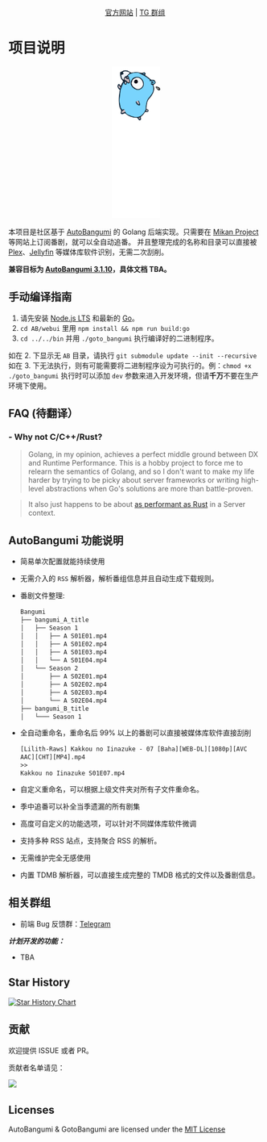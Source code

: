 <p align="center">
    <img src="docs/image/icons/light-icon.svg#gh-light-mode-only" width=50%/ alt="">
    <img src="docs/image/icons/dark-icon.svg#gh-dark-mode-only" width=50%/ alt="">
</p>
<p align="center">
    <img title="release date" src="https://img.shields.io/github/release-date/maikirakiwi/Goto_Bangumi" alt="">
    <img title="active issues" src="https://app.deepsource.com/gh/maikirakiwi/Goto_Bangumi.svg/?label=active+issues&show_trend=true&token=3Yw_e7Z12Jeu2AUix9d-PrHU" alt="">
    <img title="go version" src="https://img.shields.io/github/go-mod/go-version/maikirakiwi/Goto_Bangumi/go-main?label=go" alt="">
</p>

<p align="center">
  <a href="https://www.autobangumi.org">官方网站</a> | <a href="https://t.me/autobangumi">TG 群组</a>
</p>

# 项目说明

<p align="center">
    <img title="AutoBangumi" src="docs/image/preview/window.png" alt="" width=75%>
    <img title="Gopher" src="docs/image/preview/gopher.svg" alt="" width=19%>
</p>

本项目是社区基于 [AutoBangumi](https://github.com/EstrellaXD/Auto_Bangumi/) 的 Golang 后端实现。只需要在 [Mikan Project][mikan] 等网站上订阅番剧，就可以全自动追番。
并且整理完成的名称和目录可以直接被 [Plex][plex]、[Jellyfin][plex] 等媒体库软件识别，无需二次刮削。

**兼容目标为 [AutoBangumi 3.1.10](https://github.com/EstrellaXD/Auto_Bangumi/releases/tag/3.1.10)，具体文档 TBA。**

## 手动编译指南
1. 请先安装 [Node.js LTS](https://nodejs.org) 和最新的 [Go](https://go.dev/dl)。
2. `cd AB/webui` 里用 `npm install && npm run build:go`
3. `cd ../../bin` 并用 `./goto_bangumi` 执行编译好的二进制程序。

如在 2. 下显示无 `AB` 目录，请执行 `git submodule update --init --recursive`
如在 3. 下无法执行，则有可能需要将二进制程序设为可执行的。例：`chmod +x ./goto_bangumi` 
执行时可以添加 `dev` 参数来进入开发环境，但请**千万**不要在生产环境下使用。

## FAQ (待翻译）
### - Why not C/C++/Rust?
> Golang, in my opinion, achieves a perfect middle ground between DX and Runtime Performance. This is a hobby project to force me to relearn the semantics of Golang, and so I don't want to make my life harder by trying to be picky about server frameworks or writing high-level abstractions when Go's solutions are more than battle-proven.
  
> It also just happens to be about [as performant as Rust](https://youtu.be/Z0GX2mTUtfo) in a Server context.

## AutoBangumi 功能说明

- 简易单次配置就能持续使用
- 无需介入的 `RSS` 解析器，解析番组信息并且自动生成下载规则。
- 番剧文件整理:

    ```
    Bangumi
    ├── bangumi_A_title
    │   ├── Season 1
    │   │   ├── A S01E01.mp4
    │   │   ├── A S01E02.mp4
    │   │   ├── A S01E03.mp4
    │   │   └── A S01E04.mp4
    │   └── Season 2
    │       ├── A S02E01.mp4
    │       ├── A S02E02.mp4
    │       ├── A S02E03.mp4
    │       └── A S02E04.mp4
    ├── bangumi_B_title
    │   └─── Season 1
    ```

- 全自动重命名，重命名后 99% 以上的番剧可以直接被媒体库软件直接刮削

    ```
  [Lilith-Raws] Kakkou no Iinazuke - 07 [Baha][WEB-DL][1080p][AVC AAC][CHT][MP4].mp4 
  >>
   Kakkou no Iinazuke S01E07.mp4
  ```

- 自定义重命名，可以根据上级文件夹对所有子文件重命名。
- 季中追番可以补全当季遗漏的所有剧集
- 高度可自定义的功能选项，可以针对不同媒体库软件微调
- 支持多种 RSS 站点，支持聚合 RSS 的解析。
- 无需维护完全无感使用
- 内置 TDMB 解析器，可以直接生成完整的 TMDB 格式的文件以及番剧信息。

## 相关群组

- 前端 Bug 反馈群：[Telegram](https://t.me/+yNisOnDGaX5jMTM9)

***计划开发的功能：***

- TBA

## Star History

[![Star History Chart](https://api.star-history.com/svg?repos=maikirakiwi/Goto_Bangumi&type=Date)](https://star-history.com/#maikirakiwi/Goto_Bangumi)

## 贡献

欢迎提供 ISSUE 或者 PR。

贡献者名单请见：

<a href="https://github.com/maikirakiwi/Goto_Bangumi/graphs/contributors"><img src="https://contrib.rocks/image?repo=maikirakiwi/Goto_Bangumi"></a>


## Licenses

AutoBangumi & GotoBangumi are licensed under the [MIT License](https://github.com/EstrellaXD/Auto_Bangumi/blob/main/LICENSE)

[mikan]: https://mikanani.me
[plex]: https://plex.tv
[jellyfin]: https://jellyfin.org
